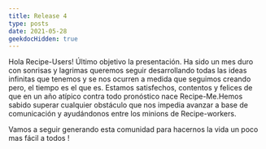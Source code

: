 ```yaml
---
title: Release 4
type: posts
date: 2021-05-28
geekdocHidden: true
---
```


Hola Recipe-Users!
Último objetivo la presentación. Ha sido un mes duro con sonrisas y lagrimas queremos seguir desarrollando todas las ideas infinitas que tenemos y se nos ocurren a medida que seguimos creando pero, el tiempo es el que es. Estamos satisfechos, contentos y felices de que en un año atípico contra todo pronóstico nace Recipe-Me.Hemos sabido superar cualquier obstáculo que nos impedia avanzar a base de comunicación y ayudándonos entre los minions de Recipe-workers.

Vamos a seguir generando esta comunidad para hacernos la vida un poco mas fácil a todos !